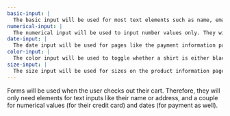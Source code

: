 ```yaml
---
basic-input: |
  The basic input will be used for most text elements such as name, email, address, etc.
numerical-input: |
  The numerical input will be used to input number values only. They will serve for when users are inputting their payment information. They
date-input: |
  The date input will be used for pages like the payment information page, to input a credit cards expiration date, although it works very similarly to the numerical input, it has a different max-length and placeholder text.
color-input: |
  The color input will be used to toggle whether a shirt is either black or white.
size-input: |
  The size input will be used for sizes on the product information pages. It is very similar to the color-input list, and will be used similarly.
---
```


Forms will be used when the user checks out their cart. Therefore, they will only need elements for text inputs like their name or address, and a couple for numerical values (for their credit card) and dates (for payment as well).
